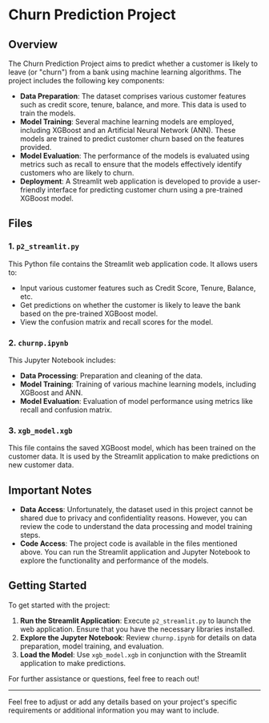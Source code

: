 # Churn Prediction Project

## Overview

The Churn Prediction Project aims to predict whether a customer is likely to leave (or "churn") from a bank using machine learning algorithms. The project includes the following key components:

- **Data Preparation**: The dataset comprises various customer features such as credit score, tenure, balance, and more. This data is used to train the models.
- **Model Training**: Several machine learning models are employed, including XGBoost and an Artificial Neural Network (ANN). These models are trained to predict customer churn based on the features provided.
- **Model Evaluation**: The performance of the models is evaluated using metrics such as recall to ensure that the models effectively identify customers who are likely to churn.
- **Deployment**: A Streamlit web application is developed to provide a user-friendly interface for predicting customer churn using a pre-trained XGBoost model.

## Files

### 1. `p2_streamlit.py`

This Python file contains the Streamlit web application code. It allows users to:
- Input various customer features such as Credit Score, Tenure, Balance, etc.
- Get predictions on whether the customer is likely to leave the bank based on the pre-trained XGBoost model.
- View the confusion matrix and recall scores for the model.

### 2. `churnp.ipynb`

This Jupyter Notebook includes:
- **Data Processing**: Preparation and cleaning of the data.
- **Model Training**: Training of various machine learning models, including XGBoost and ANN.
- **Model Evaluation**: Evaluation of model performance using metrics like recall and confusion matrix.

### 3. `xgb_model.xgb`

This file contains the saved XGBoost model, which has been trained on the customer data. It is used by the Streamlit application to make predictions on new customer data.

## Important Notes

- **Data Access**: Unfortunately, the dataset used in this project cannot be shared due to privacy and confidentiality reasons. However, you can review the code to understand the data processing and model training steps.
- **Code Access**: The project code is available in the files mentioned above. You can run the Streamlit application and Jupyter Notebook to explore the functionality and performance of the models.

## Getting Started

To get started with the project:
1. **Run the Streamlit Application**: Execute `p2_streamlit.py` to launch the web application. Ensure that you have the necessary libraries installed.
2. **Explore the Jupyter Notebook**: Review `churnp.ipynb` for details on data preparation, model training, and evaluation.
3. **Load the Model**: Use `xgb_model.xgb` in conjunction with the Streamlit application to make predictions.

For further assistance or questions, feel free to reach out!

---

Feel free to adjust or add any details based on your project's specific requirements or additional information you may want to include.
